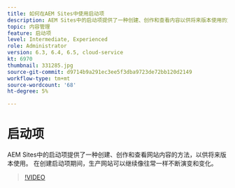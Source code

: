 ```yaml
---
title: 如何在AEM Sites中使用启动项
description: AEM Sites中的启动项提供了一种创建、创作和查看内容以供将来版本使用的方法。
topic: 内容管理
feature: 启动项
level: Intermediate, Experienced
role: Administrator
version: 6.3, 6.4, 6.5, cloud-service
kt: 6970
thumbnail: 331285.jpg
source-git-commit: d9714b9a291ec3ee5f3dba9723de72bb120d2149
workflow-type: tm+mt
source-wordcount: '68'
ht-degree: 5%

---
```



# 启动项

AEM Sites中的启动项提供了一种创建、创作和查看网站内容的方法，以供将来版本使用。 在创建启动项期间，生产网站可以继续像往常一样不断演变和变化。

>[!VIDEO](https://video.tv.adobe.com/v/331285?quality=12&learn=on)
